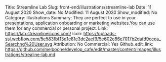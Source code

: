 Title: Streamline Lab
Slug: front-end/illustrations/streamline-lab
Date: 11 August 2020
Show_date: No
Modified: 11 August 2020
Show_modified: No
Category: illustrations
Summary: They are perfect to use in your presentations, application onboarding or marketing websites.‍You can use them for any commercial or personal project.
Link: https://lab.streamlineicons.com/
Icon: https://uploads-ssl.webflow.com/5e583fbf15d1e81e3dc2acf9/5e602c86e7017b2dafd9ccea_Searchng%20User.svg
Attribution: No
Commercial: Yes
Github_edit_link: https://github.com/melboone/develop_cafe/edit/master/content/images/illustrations/strealine-lab.md